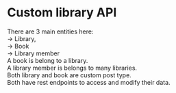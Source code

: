 # Custom library API
There are 3 main entities here: <br>
-> Library, <br>
-> Book <br>
-> Library member<br>
A book is belong to a library.<br>
A library member is belongs to many libraries.<br>
Both library and book are custom post type.<br>
Both have rest endpoints to access and modify their data.<br>